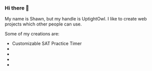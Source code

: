 ### Hi there 👋
<p>My name is Shawn, but my handle is UptightOwl. I like to create web projects which other people can use.</p>
<p>Some of my creations are:</p>
<ul>
  <li>Customizable SAT Practice Timer</li>
  <li></li>
  <li></li>
  <li></li>
  <li></li>
</ul>

<!--
**uptightowl/uptightowl** is a ✨ _special_ ✨ repository because its `README.md` (this file) appears on your GitHub profile.

Here are some ideas to get you started:

- 🔭 I’m currently working on ...
- 🌱 I’m currently learning ...
- 👯 I’m looking to collaborate on ...
- 🤔 I’m looking for help with ...
- 💬 Ask me about ...
- 📫 How to reach me: ...
- 😄 Pronouns: ...
- ⚡ Fun fact: ...
-->

